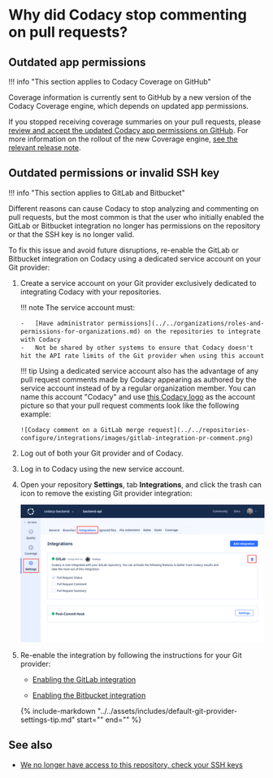 # Why did Codacy stop commenting on pull requests?

## Outdated app permissions

!!! info "This section applies to Codacy Coverage on GitHub"

Coverage information is currently sent to GitHub by a new version of the Codacy Coverage engine, which depends on updated app permissions.

If you stopped receiving coverage summaries on your pull requests, please [review and accept the updated Codacy app permissions on GitHub](https://docs.github.com/en/enterprise-cloud@latest/apps/using-github-apps/reviewing-and-modifying-installed-github-apps#reviewing-permissions). For more information on the rollout of the new Coverage engine, [see the relevant release note](../../release-notes/cloud/cloud-2023-11-23-new-coverage-engine-status-checks.md).

## Outdated permissions or invalid SSH key

!!! info "This section applies to GitLab and Bitbucket"

Different reasons can cause Codacy to stop analyzing and commenting on pull requests, but the most common is that the user who initially enabled the GitLab or Bitbucket integration no longer has permissions on the repository or that the SSH key is no longer valid.

To fix this issue and avoid future disruptions, re-enable the GitLab or Bitbucket integration on Codacy using a dedicated service account on your Git provider:

1.  Create a service account on your Git provider exclusively dedicated to integrating Codacy with your repositories.

    !!! note
        The service account must:

        -   [Have administrator permissions](../../organizations/roles-and-permissions-for-organizations.md) on the repositories to integrate with Codacy
        -   Not be shared by other systems to ensure that Codacy doesn't hit the API rate limits of the Git provider when using this account

    !!! tip
        Using a dedicated service account also has the advantage of any pull request comments made by Codacy appearing as authored by the service account instead of by a regular organization member. You can name this account "Codacy" and use [this Codacy logo](https://avatars.githubusercontent.com/u/1834093) as the account picture so that your pull request comments look like the following example:

        ![Codacy comment on a GitLab merge request](../../repositories-configure/integrations/images/gitlab-integration-pr-comment.png)

1.  Log out of both your Git provider and of Codacy.

1.  Log in to Codacy using the new service account.

1.  Open your repository **Settings**, tab **Integrations**, and click the trash can icon to remove the existing Git provider integration:

    ![Removing the old Git provider integration](images/git-provider-integration-remove.png)

1.  Re-enable the integration by following the instructions for your Git provider:

    -   [Enabling the GitLab integration](../../repositories-configure/integrations/gitlab-integration.md#refreshing)

    -   [Enabling the Bitbucket integration](../../repositories-configure/integrations/bitbucket-integration.md#enabling)

    {%
        include-markdown "../../assets/includes/default-git-provider-settings-tip.md"
        start="<!--default-settings-start-->"
        end="<!--default-settings-end-->"
    %}

## See also

-   [We no longer have access to this repository, check your SSH keys](we-no-longer-have-access-to-this-repository.md)
